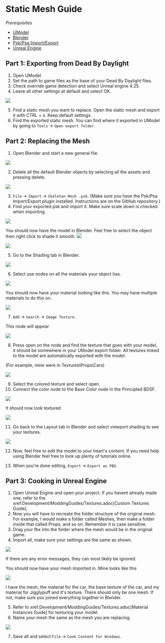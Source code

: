 # Static Mesh Guide

*Prerequisites*

- [UModel](https://www.gildor.org/en/projects/umodel)
- [Blender](https://www.blender.org/download/)
- [Psk/Psa Import/Export](https://github.com/Befzz/blender3d_import_psk_psa)
- [Unreal Engine](https://www.unrealengine.com/en-US/download)


## Part 1: Exporting from Dead By Daylight

1. Open UModel.
2. Set the path to game files as the base of your Dead By Daylight files.
3. Check override game detection and select Unreal engine 4.25.
4. Leave all other settings at default and select OK.

![](https://images-ext-2.discordapp.net/external/aHO1nQ_Mz4-lg48MPivnC5yDjQMqIMH7zccCU9q3kbQ/https/media.discordapp.net/attachments/833812099263627335/833852232449261578/unknown.png)

5. Find a static mesh you want to replace. Open the static mesh and export it with CTRL + x. Keep default settings. 
6. Find the exported static mesh. You can find where it exported in UModel by going to `Tools` → `Open export folder`.

## Part 2: Replacing the Mesh

1. Open Blender and start a new general file.

![](https://media.discordapp.net/attachments/797525681608982538/797532695810146304/unknown.png)

2. Delete all the default Blender objects by selecting all the assets and pressing delete.

![](https://media.discordapp.net/attachments/797525681608982538/797532879785164850/unknown.png)

3. `File` → `Import` → `Skeleton Mesh .psk`.
(Make sure you have the Psk/Psa Import/Export plugin installed. Instructions are on the GitHub repository.)
4. Find your exported psk and import it. Make sure scale down is checked when importing. 

![](https://media.discordapp.net/attachments/797525681608982538/797533575528185866/unknown.png)

You should now have the model in Blender. Feel free to select the object then right click to shade it smooth.
![](https://media.discordapp.net/attachments/797525681608982538/797533853227941888/unknown.png)

![](https://media.discordapp.net/attachments/797525681608982538/797533900225249280/unknown.png)

5. Go to the Shading tab in Blender.

![](https://media.discordapp.net/attachments/797525681608982538/797534092731351060/unknown.png)

6. Select use nodes on all the materials your object has.

![](https://media.discordapp.net/attachments/797528664535072779/797582940300640326/unknown.png)

You should now have your material looking like this. You may have multiple materials to do this on.

![](https://media.discordapp.net/attachments/797528664535072779/797583511967367199/unknown.png)

7. `Add` → `Search` → `Image Texture`.

This node will appear

![](https://media.discordapp.net/attachments/797525681608982538/797534561285701672/unknown.png)

8. Press open on the node and find the texture that goes with your model, it should be somewhere in your UModel export folder. All textures linked to the model are automatically exported with the model.

(For example, mine were in Textures\Props\Cars)

![](https://media.discordapp.net/attachments/797525681608982538/797535088023830558/unknown.png)

9. Select the colored texture and select open.
10. Connect the color node to the Base Color node in the Principled BDSF.

![](https://media.discordapp.net/attachments/797525681608982538/797535360498270258/unknown.png)

It should now look textured

![](https://media.discordapp.net/attachments/797525681608982538/797535440080338984/unknown.png)

11. Go back to the Layout tab in Blender and select viewport shading to see your textures.

![](https://media.discordapp.net/attachments/797525681608982538/797535654035587122/unknown.png)

12. Now, feel free to edit the model to your heart's content. If you need help using Blender feel free to look up plenty of tutorials online.

13. When you're done editing, `Export` → `Export as FBX`.

## Part 3: Cooking in Unreal Engine

1. Open Unreal Engine and open your project. If you havent already made one, refer to the xref:Development/ModdingGuides/Textures.adoc[Custom Textures Guide].
2. Now you will have to recreate the folder structure of the original mesh. For example, I would make a folder called Meshes, then make a folder inside that called Props, and so on. Remember it is case sensitive. 
3. Drag your fbx into the folder where the mesh would be in the original game.
4. Import all, make sure your settings are the same as shown.

![](https://media.discordapp.net/attachments/797525681608982538/797540807568916500/unknown.png)

If there are any error messages, they can most likely be ignored. 

You should now have your mesh imported in. Mine looks like this

![](https://media.discordapp.net/attachments/797525681608982538/797541073777066006/unknown.png)

I have the mesh, the material for the car, the base texture of the car, and my material for Jigglypuff and it's texture. There should only be one mesh. If not, make sure you joined everything together in Blender.

5. Refer to xref:Development/ModdingGuides/Textures.adoc[Material Instances Guide] for texturing your model.
6. Name your mesh the same as the mesh you are replacing.

![](https://media.discordapp.net/attachments/797525681608982538/797552959176179752/unknown.png)

7. Save all and select `File` → `Cook Content For Windows`.